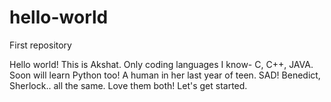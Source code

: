 # hello-world
First repository

Hello world!
This is Akshat.
Only coding languages I know- C, C++, JAVA. Soon will learn Python too!
A human in her last year of teen. SAD!
Benedict, Sherlock.. all the same. Love them both!
Let's get started.
